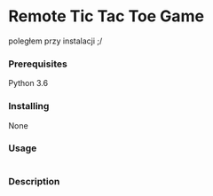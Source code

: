 # Remote Tic Tac Toe Game

poległem przy instalacji ;/

### Prerequisites

Python 3.6

### Installing

None

### Usage

```

```

### Description


